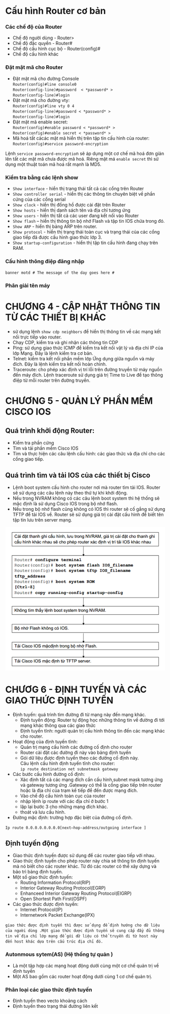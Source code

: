 # Cấu hình Router cơ bản

### Các chế độ của Router
- Chế độ người dùng - Router>  
- Chế độ đặc quyền - Router#
- Chế độ cấu hình cục bộ - Router(config)#
- Chế độ cấu hình khác 
### Đặt mật mã cho Router
- Đặt mật mã cho đường Console   
 `Router(config)#line console0`   
 `Router(config-line)#password  < *password* >`  
 `Router(config-line)#login`  
- Đặt mật mã cho đường vty:   
`Router(config)#line vty 0 4`    
`Router(config-line)#password < *password* >`   
`Router(config-line)#login`  
- Đặt mật mã enable secret:   
`Router(config)#enable password < *password* > `   
`Router(config)#enable secret < *password* > ` 
- Mã hoá tất cảcác mật mã hiển thị trên tập tin cấu hình của router:   
`Router(config)#service password-encryption`

Lệnh `service password-encryptio`n sẽ áp dụng một cơ chế mã hoá đơn giản lên tất  các mật mã chưa được mã hoá. Riêng mật má `enable secret` thì sử dụng một 
thuật toán mã hoá rất mạnh là MD5.   

### Kiểm tra bằng các lệnh show 
- `Show interface` - hiển thị trạng thái tất cả các cổng trên Router
- `Show controller serial` - hiển thị các thông tin chuyên biệt về phần cứng của các cổng serial
- `Show clock` - hiển thị đồng hồ được cài đặt trên Router  
- `Show hosts` - hiển thị danh sách tên và địa chỉ tương ứng
- `Show users` - hiển thị tất cả các user đang kết nối vào Router  
- `Show flash` – hiển thị thông tin bộ nhớ Flash và tập tin IOS chứa trong đó.
- `Show ARP` - hiển thị bảng ARP trên router.
- `Show protocol` - hiển thị trạng thái toàn cục và trạng thái của các cổng giao 
tiếp đã được cấu hình giao thức lớp 3.
- `Show startup-configuration` - hiển thị tập tin cấu hình đang chạy trên RAM. 

### Cấu hình thông điệp đăng nhập  
`banner motd # The message of the day goes here #`  

### Phân giải tên máy


#  CHƯƠNG 4 - CẬP NHẬT THÔNG TIN TỪ CÁC THIẾT BỊ KHÁC  
- sử dụng lệnh `show cdp neighbors` để hiển thị
thông tin về các mạng kết nối trực tiếp vào router.
- Chạy CDP, kiểm tra và ghi nhận các thông tin CDP  
- Ping: sử dụng giao thức ICMP để kiểm tra kết nối vật lý và địa chỉ IP của lớp Mạng. Đây là lệnh kiểm tra cơ bản. 
- Telnet: kiểm tra kết nối phần mềm lớp Ứng dụng giữa nguồn và máy đích. Đây là lệnh kiểm tra kết nối hoàn chỉnh.  
- Traceroute: cho phép xác định vị trí lỗi trên đường truyền từ máy nguồn đến máy đích. Lệnh traceroute sử dụng giá trị Time to Live để tạo thông điệp từ mỗi router trên đường truyền.

# CHƯƠNG 5 - QUẢN LÝ PHẦN MỀM CISCO IOS 
## Quá trình khởi động Router:  
- Kiểm tra phần cứng
- Tìm và tải phần mềm Cisco IOS
- Tìm và thực hiện các câu lệnh cấu hình: các giao thức và địa chỉ cho các cổng giao tiếp.

## Quá trình tìm và tải IOS của các thiết bị Cisco
- Lệnh boot system cấu hình cho router nơi mà router tìm
tải IOS. Router sẽ sử  dụng các câu lệnh này theo thứ tự khi khởi động.   
- Nếu trong NVRAM không có các câu lệnh boot system thì 
hệ thống sẽ mặc định là sử  dụng Cisco IOS trong bộ nhớ flash.   
- Nếu trong bộ nhớ flash cũng không có IOS thì router sẽ cố gắng sử dụng TFTP để tải IOS về. Router sẽ sử dụng giá trị cài đặt cấu hình để biết tên tập tin lưu trên server mạng.  

<center><img src = "../images/Network/iosrouter.png"></center>

# CHƯƠG 6  - ĐỊNH TUYẾN VÀ CÁC GIAO THỨC ĐỊNH TUYẾN 


- Định tuyến: quá trình tìm đường đi từ mạng này đến mạng khác.    
  - Định tuyến động: Router tự động học những thông tin về đường đi tới mạng khác thông qua các giao thức
  - Định tuyến tĩnh: người quản trị cấu hình thông tin đến các mạng khác cho router.
- Hoạt động của định tuyến tĩnh:
  - Quản trị mạng cấu hình các đường cố định cho router
  - Router cài đặt các đường đi này vào bảng định tuyến
  - Gói dữ liệu được định tuyến theo các đường cố định này.  
 Câu lệnh cấu hình định tuyến tĩnh cho router:  
 `ip route destination net subnetmask gateway`  
 - Các bước cấu hình đường cố định:
   - Xác định tất cả các mạng đích cần cấu hình,subnet mask tương ứng và gateway tương ứng .Gateway có thể là cổng giao tiếp trên router hoặc là địa chỉ của trạm kế tiếp để đến được mạng đích.
   - Vào chế độ cấu hình toàn cục của router
   - nhập lệnh ip route với các địa chỉ ở bước 1
   - lặp lại bước 3 cho những mạng đích khác.
   - thoát và lưu cấu hình.  
- Đường mặc định: trường hợp đặc biệt của đường cố định.  

`Ip route 0.0.0.0.0.0.0.0[next–hop-address/outgoing interface ] ` 
 

## Định tuyến động
- Giao thức định tuyến được sử dụng để các router giao tiếp với nhau.
- Giao thức định tuyến cho phép router này chia sẻ thông tin định tuyến mà nó biết cho các router khác. Từ đó các router có thể xây dựng và bảo  trì bảng định tuyến.
- Một số giao thức định tuyến:
  - Routing Information Protocol(RIP)
  - Interior Gateway Routing Protocol(EGRP)
  - Enhanceed Interior Gateway Routing Protocol(EIGRP)
  - Open Shortest Path First(OSPF)  
- Các giao thức được định tuyến:
  - Internet Protocol(IP)
  - Internetwork Packet Exchange(IPX)
  
`giao thức được định tuyến thì được sử dụng để định hướng cho dữ liệu của người dùng .Một giao thức được định tuyến sẽ cung cấp đầy đủ thông tin về địa chỉ lớp mạng để gói dữ liệu có thể truyền đi từ host này đến host khác dựa trên cấu trúc địa chỉ đó.`

### Autonmous sytem(AS) (Hệ thống tự quản ) 
- Là một tập hợp các mạng hoạt động dưới cùng một cơ chế quản trị về định tuyến
- Một AS bao gồm các router hoạt động dưới cùng 1 cơ chế quản trị.  
 ### Phân loại các giao thức định tuyến
 - Định tuyến theo vecto khoảng cách
 - Định tuyến theo trạng thái đường liên kết
 









